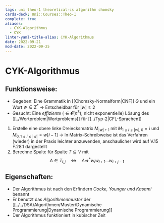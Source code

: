 ```yaml
---
tags: uni theo-1 theoretical-cs algorithm chomsky
cards-deck: Uni::Courses::Theo-I
complete: true
aliases:
  - CYK-Algorithmus
  - CYK
linter-yaml-title-alias: CYK-Algorithmus
date: 2022-09-21
mod-date: 2022-09-25
---
```


# CYK-Algorithmus

## Funktionsweise:
- Gegeben: Eine Grammatik in [[Chomsky-Normalform|CNF]] $G$ und ein Wort $w\in\Sigma^*$
	-> Entscheidbar für $|w|\geq2$
- Gesucht: Eine *effiziente* ($\in\mathbfcal{O}(n^3)$; nicht exponentielle) Lösung des [[../Wortproblem|Wortproblems]] für [[../Typ-2|CFL-Sprachen]]
1. Erstelle eine obere linke Dreiecksmatrix $M_{|w|+1}$ mit $M_{1\leq i\leq|w|,0}=i$ und $M_{0,1\leq i\leq|w|}=w[i-1]$
	-> In Matrix-Schreibweise ist das Verfahren (wieder) in der Praxis leichter anzuwenden, anschaulicher wird auf V.15 F.28.1 dargestellt
2. Berechne Spalte für Spalte $T\subseteq V$ mit $$A\in T_{i,j}\quad\Leftrightarrow\quad A\Rightarrow^*w_iw_{i+1}\dots w_{i+j-1}$$

## Eigenschaften:
- Der Algorithmus ist nach den Erfindern *Cocke, Younger und Kasami* benannt
- Er benutzt das *Algorithmenmuster* der [[../../DSA/Algorithmen/Muster/Dynamische Programmierung|Dynamische Programmierung]]
- Der Algorithmus funktioniert in kubischer Zeit
